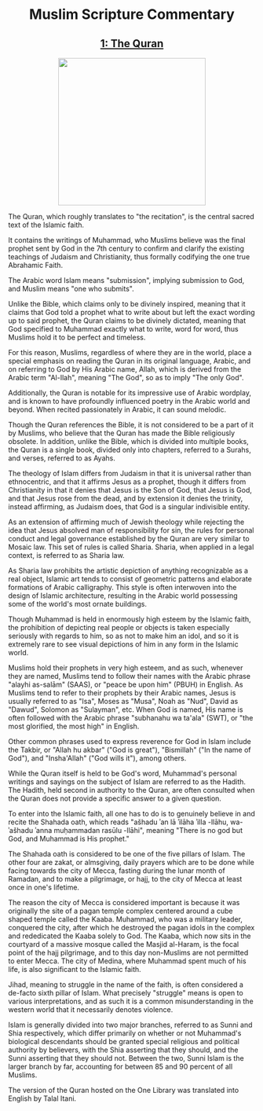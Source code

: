 <h1 align="center">Muslim Scripture Commentary</h1>

<h2 align="center"><a href="https://raw.githubusercontent.com/Atlas-of-Kaeon/The-One-Library/master/The%20One%20Library/1%20-%20Philosophy/1%20-%20Literature/1%20-%20Texts/1%20-%20Scripture/1%20-%20Monotheistic/1%20-%20Abrahamic/2%20-%20Islam/1%20-%20The%20Quran/The%20Quran.one">1: The Quran</a></h2>

<p align="center">
	<img src="https://wallpapercave.com/wp/LJ2m3L4.jpg" height="300px"/>
</p>

The Quran, which roughly translates to "the recitation", is the central sacred text of the Islamic
faith.

It contains the writings of Muhammad, who Muslims believe was the final prophet sent by God in the
7th century to confirm and clarify the existing teachings of Judaism and Christianity, thus
formally codifying the one true Abrahamic Faith.

The Arabic word Islam means "submission", implying submission to God, and Muslim means "one who
submits".

Unlike the Bible, which claims only to be divinely inspired, meaning that it claims that God told a
prophet what to write about but left the exact wording up to said prophet, the Quran claims to be
divinely dictated, meaning that God specified to Muhammad exactly what to write, word for
word, thus Muslims hold it to be perfect and timeless.

For this reason, Muslims, regardless of where they are in the world, place a special emphasis on
reading the Quran in its original language, Arabic, and on referring to God by His Arabic name,
Allah, which is derived from the Arabic term "Al-Ilah", meaning "The God", so as to imply "The only
God".

Additionally, the Quran is notable for its impressive use of Arabic wordplay, and is known to have
profoundly influenced poetry in the Arabic world and beyond. When recited passionately in Arabic,
it can sound melodic.

Though the Quran references the Bible, it is not considered to be a part of it by Muslims, who
believe that the Quran has made the Bible religiously obsolete. In addition, unlike the Bible,
which is divided into multiple books, the Quran is a single book, divided only into chapters,
referred to a Surahs, and verses, referred to as Ayahs.

The theology of Islam differs from Judaism in that it is universal rather than ethnocentric, and
that it affirms Jesus as a prophet, though it differs from Christianity in that it denies that
Jesus is the Son of God, that Jesus is God, and that Jesus rose from the dead, and by extension it
denies the trinity, instead affirming, as Judaism does, that God is a singular indivisible entity.

As an extension of affirming much of Jewish theology while rejecting the idea that Jesus absolved
man of responsibility for sin, the rules for personal conduct and legal governance established by
the Quran are very similar to Mosaic law. This set of rules is called Sharia. Sharia, when applied
in a legal context, is referred to as Sharia law.

As Sharia law prohibits the artistic depiction of anything recognizable as a real object, Islamic
art tends to consist of geometric patterns and elaborate formations of Arabic calligraphy. This
style is often interwoven into the design of Islamic architecture, resulting in the Arabic world
possessing some of the world's most ornate buildings.

Though Muhammad is held in enormously high esteem by the Islamic faith, the prohibition of
depicting real people or objects is taken especially seriously with regards to him, so as not to
make him an idol, and so it is extremely rare to see visual depictions of him in any form in the
Islamic world.

Muslims hold their prophets in very high esteem, and as such, whenever they are named, Muslims tend
to follow their names with the Arabic phrase "alayhi as-salām" (SAAS), or "peace be upon him"
(PBUH) in English. As Muslims tend to refer to their prophets by their Arabic names, Jesus is
usually referred to as "Isa", Moses as "Musa", Noah as "Nud", David as "Dawud", Solomon as
"Sulayman", etc. When God is named, His name is often followed with the Arabic phrase "subhanahu wa
ta'ala" (SWT), or "the most glorified, the most high" in English.

Other common phrases used to express reverence for God in Islam include the Takbir, or "Allah hu
akbar" ("God is great"), "Bismillah" ("In the name of God"), and "Insha'Allah" ("God wills it"),
among others.

While the Quran itself is held to be God's word, Muhammad's personal writings and sayings on the
subject of Islam are referred to as the Hadith. The Hadith, held second in authority to the Quran,
are often consulted when the Quran does not provide a specific answer to a given question.

To enter into the Islamic faith, all one has to do is to genuinely believe in and recite the
Shahada oath, which reads "ašhadu ʾan lā ʾilāha ʾilla -llāhu, wa-ʾašhadu ʾanna muḥammadan rasūlu
-llāhi", meaning "There is no god but God, and Muhammad is His prophet."

The Shahada oath is considered to be one of the five pillars of Islam. The other four are zakat, or
almsgiving, daily prayers which are to be done while facing towards the city of Mecca, fasting
during the lunar month of Ramadan, and to make a pilgrimage, or hajj, to the city of Mecca at least
once in one's lifetime.

The reason the city of Mecca is considered important is because it was originally the site of a
pagan temple complex centered around a cube shaped temple called the Kaaba. Muhammad, who was a
military leader, conquered the city, after which he destroyed the pagan idols in the complex and
rededicated the Kaaba solely to God. The Kaaba, which now sits in the courtyard of a massive mosque
called the Masjid al-Haram, is the focal point of the hajj pilgrimage, and to this day non-Muslims
are not permitted to enter Mecca. The city of Medina, where Muhammad spent much of his life, is
also significant to the Islamic faith.

Jihad, meaning to struggle in the name of the faith, is often considered a de-facto sixth pillar of
Islam. What precisely "struggle" means is open to various interpretations, and as such it is a
common misunderstanding in the western world that it necessarily denotes violence.

Islam is generally divided into two major branches, referred to as Sunni and Shia respectively,
which differ primarily on whether or not Muhammad's biological descendants should be granted
special religious and political authority by believers, with the Shia asserting that they should,
and the Sunni asserting that they should not. Between the two, Sunni Islam is the larger branch by
far, accounting for between 85 and 90 percent of all Muslims.

The version of the Quran hosted on the One Library was translated into English by Talal Itani.